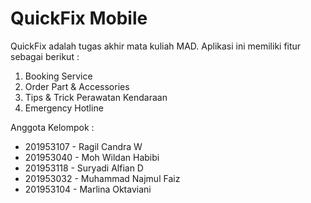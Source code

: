 # QuickFix Mobile

QuickFix adalah tugas akhir mata kuliah MAD. Aplikasi ini memiliki fitur sebagai berikut :
1. Booking Service
2. Order Part & Accessories
3. Tips & Trick Perawatan Kendaraan
4. Emergency Hotline

Anggota Kelompok :
- 201953107 - Ragil Candra W
- 201953040 - Moh Wildan Habibi
- 201953118 - Suryadi Alfian D
- 201953032 - Muhammad Najmul Faiz
- 201953104 - Marlina Oktaviani
